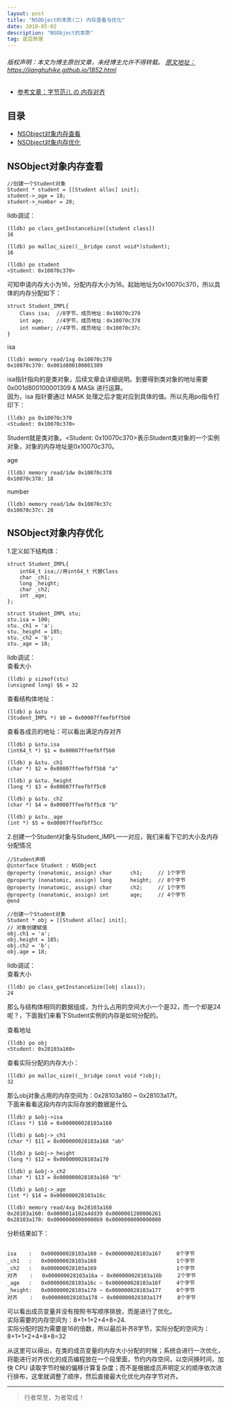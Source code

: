 ```yaml
---
layout: post
title: "NSObject的本质(二) 内存查看与优化"
date: 2018-05-02
description: "NSObject的本质"
tag: 底层原理
---
```



<h6>
  版权声明：本文为博主原创文章，未经博主允许不得转载。
  <a target="_blank" href="https://jianghuhike.github.io/1852.html">
  原文地址：https://jianghuhike.github.io/1852.html 
  </a>
</h6>

- [参考文章：字节范儿 の 内存对齐](https://juejin.im/post/5e0ae5a75188253a5536534a)



## 目录

* [NSObject对象内存查看](#content1)
* [NSObject对象内存优化](#content2)



<!-- ************************************************ -->
## <a id="content1"></a>NSObject对象内存查看

```objc
//创建一个Student对象
Student * student = [[Student alloc] init];
student->_age = 18;
student->_number = 20;
```

lldb调试：   
```objc
(lldb) po class_getInstanceSize([student class])    
16

(lldb) po malloc_size((__bridge const void*)student);     
16

(lldb) po student      
<Student: 0x10070c370>
```

可知申请内存大小为16，分配内存大小为16。起始地址为0x10070c370，所以具体的内存分配如下：
```objc     
struct Student_IMPL{    
    Class isa;  //8字节，成员地址：0x10070c370    
    int age;    //4字节，成员地址：0x10070c378    
    int number; //4字节，成员地址：0x10070c37c    
}    
```

isa
```objc
(lldb) memory read/1xg 0x10070c370     
0x10070c370: 0x001d800100001309  
```   
isa指针指向的是类对象，后续文章会详细说明。到要得到类对象的地址需要 0x001d800100001309 & MASk 进行运算。      
因为，isa 指针要通过 MASK 处理之后才能对应到具体的值。所以先用po指令打印下：    
```objc
(lldb) po 0x10070c370     
<Student: 0x10070c370>    
```
Student就是类对象。<Student: 0x10070c370>表示Student类对象的一个实例对象，对象的内存地址是0x10070c370。

age
```objc
(lldb) memory read/1dw 0x10070c378     
0x10070c378: 18   
```

number
```objc
(lldb) memory read/1dw 0x10070c37c    
0x10070c37c: 20 
```   


<!-- ************************************************ -->
## <a id="content2"></a>NSObject对象内存优化
1.定义如下结构体：
```objc
struct Student_IMPL{
    int64_t isa;//用int64_t 代替Class
    char _ch1;
    long _height;
    char _ch2;
    int _age;
};

struct Student_IMPL stu;
stu.isa = 100;
stu._ch1 = 'a';
stu._height = 185;
stu._ch2 = 'b';
stu._age = 18;
```
lldb调试：     
查看大小
```objc
(lldb) p sizeof(stu)
(unsigned long) $6 = 32
```
查看结构体地址：
```objc
(lldb) p &stu
(Student_IMPL *) $0 = 0x00007ffeefbff5b0
```

查看各成员的地址：可以看出满足内存对齐     
```objc
(lldb) p &stu.isa
(int64_t *) $1 = 0x00007ffeefbff5b0

(lldb) p &stu._ch1
(char *) $2 = 0x00007ffeefbff5b8 "a"

(lldb) p &stu._height
(long *) $3 = 0x00007ffeefbff5c0

(lldb) p &stu._ch2
(char *) $4 = 0x00007ffeefbff5c8 "b"

(lldb) p &stu._age
(int *) $5 = 0x00007ffeefbff5cc
```
 
2.创建一个Student对象与Student_IMPL一一对应，我们来看下它的大小及内存分配情况      
```objc
//Student声明
@interface Student : NSObject
@property (nonatomic, assign) char      ch1;     // 1个字节
@property (nonatomic, assign) long      height;  // 8个字节
@property (nonatomic, assign) char      ch2;     // 1个字节
@property (nonatomic, assign) int       age;     // 4个字节
@end

//创建一个Student对象
Student * obj = [[Student alloc] init];
// 对象创建赋值
obj.ch1 = 'a';
obj.height = 185;
obj.ch2 = 'b';
obj.age = 18;
```
lldb调试：      
查看大小
```objc
(lldb) po class_getInstanceSize([obj class]);
24
```
那么与结构体相同的数据组成，为什么占用的空间大小一个是32，而一个却是24呢？，下面我们来看下Student实例的内存是如何分配的。

查看地址
```objc
(lldb) po obj
<Student: 0x28103a160>
```

查看实际分配的内存大小：
```objc
(lldb) po malloc_size((__bridge const void *)obj);
32
```

那么obj对象占用的内存空间为：0x28103a160 ~ 0x28103a17f。     
下面来看看这段内存内实际存放的数据是什么        
```objc
(lldb) p &obj->isa
(Class *) $10 = 0x000000028103a160

(lldb) p &obj->_ch1
(char *) $11 = 0x000000028103a168 "ab"

(lldb) p &obj->_height
(long *) $12 = 0x000000028103a170

(lldb) p &obj->_ch2
(char *) $13 = 0x000000028103a169 "b"

(lldb) p &obj->_age
(int *) $14 = 0x000000028103a16c

(lldb) memory read/4xg 0x28103a160
0x28103a160: 0x000001a102a4dd39 0x0000001200006261
0x28103a170: 0x00000000000000b9 0x0000000000000000
```

分析结果如下：   

```objc    

isa    :   0x000000028103a160 ~ 0x000000028103a167     8个字节    
_ch1   :   0x000000028103a168                          1个字节    
_ch2   :   0x000000028103a169                          1个字节     
对齐    :   0x000000028103a16a ~ 0x000000028103a16b     2个字节     
_age   :   0x000000028103a16c ~ 0x000000028103a16f     4个字节     
_height:   0x000000028103a170 ~ 0x000000028103a177     8个字节    
对齐    :   0x000000028103a178 ~ 0x000000028103a17f     8个字节    

```

可以看出成员变量并没有按照书写顺序排放，而是进行了优化。     
实际需要的内存空间为：8+1+1+2+4+8=24.         
实际分配时因为需要是16的倍数，所以最后补齐8字节，实际分配的空间为：8+1+1+2+4+8+8=32    

从这里可以得出，在类的成员变量的内存大小分配的时候；系统会进行一次优化，将能进行对齐优化的成员编程放在一个段里面，节约内存空间，以空间换时间，加快 CPU 读取字节时候的偏移计算复杂度；而不是根据成员声明定义的顺序依次进行排布，这里就调整了顺序，然后直接最大化优化内存字节对齐。






----------
>  行者常至，为者常成！


